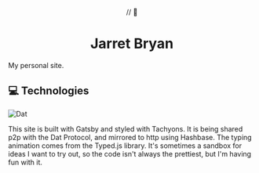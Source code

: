 
<p align="center">
    // <span>🐝</span>
</p>
<h1 align="center">
  Jarret Bryan
</h1>

My personal site.

## 💻 Technologies

![Dat](https://dat-badge.glitch.me/b1f0ef70b83dad3102654ff65e0061c956e5340a60c8e72b7868d3046a0b7a22//badge.svg)

This site is built with Gatsby and styled with Tachyons. It is being shared p2p with the Dat Protocol, and mirrored to http using Hashbase. The typing animation comes from the Typed.js library. It's sometimes a sandbox for ideas I want to try out, so the code isn't always the prettiest, but I'm having fun with it.
